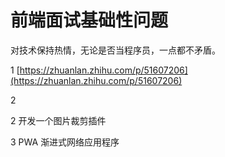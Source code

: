# 前端面试基础性问题

对技术保持热情，无论是否当程序员，一点都不矛盾。

1 [https://zhuanlan.zhihu.com/p/51607206](https://zhuanlan.zhihu.com/p/51607206)

2 

2 开发一个图片裁剪插件

3 PWA 渐进式网络应用程序

